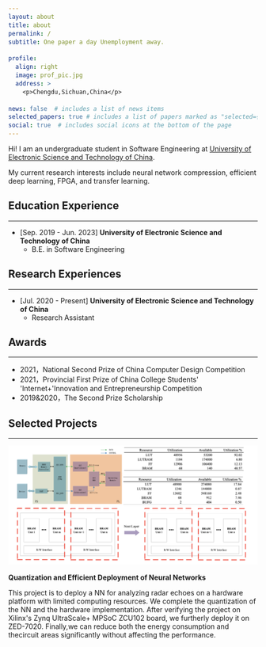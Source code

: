 ```yaml
---
layout: about
title: about
permalink: /
subtitle: One paper a day Unemployment away.

profile:
  align: right
  image: prof_pic.jpg
  address: >
    <p>Chengdu,Sichuan,China</p>

news: false  # includes a list of news items
selected_papers: true # includes a list of papers marked as "selected={true}"
social: true  # includes social icons at the bottom of the page
---
```

Hi! I am an undergraduate student in Software Engineering at [University of Electronic Science and Technology of China](https://www.uestc.edu.cn/).

My current research interests include neural network compression, efficient deep learning, FPGA, and transfer learning.

## Education Experience
***

+ [Sep. 2019 - Jun. 2023] **University of Electronic Science and Technology of China**
  + B.E. in Software  Engineering

## Research Experiences
***

+ [Jul. 2020 - Present] **University of Electronic Science and Technology of China**
  + Research Assistant


## Awards
***

+ 2021，National Second Prize of China Computer Design Competition
+ 2021，Provincial First Prize of China College Students' 'Internet+'Innovation and Entrepreneurship Competition
+ 2019&2020，The Second Prize Scholarship

## Selected Projects
***

<p align="center"><img src="https://github.com/epsilondom/epsilondom.github.io/blob/master/assets/img/project1.png" ></p>

**Quantization and Efficient Deployment of Neural Networks**

This project is to deploy a NN for analyzing radar echoes on a hardware platform with limited computing resources. We complete the quantization of the NN and the hardware implementation. After verifying the project on Xilinx's Zynq UltraScale+ MPSoC ZCU102 board, we furtherly deploy it on ZED-7020. Finally,we can reduce both the energy consumption and thecircuit areas significantly without affecting the performance. 
